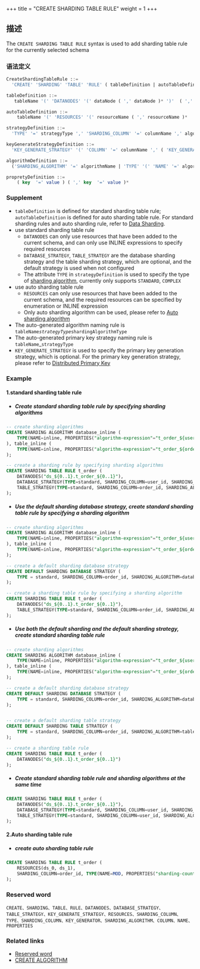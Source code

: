 +++
title = "CREATE SHARDING TABLE RULE"
weight = 1
+++

## 描述

The `CREATE SHARDING TABLE RULE` syntax is used to add sharding table rule for the currently selected schema

### 语法定义

```SQL
CreateShardingTableRule ::=
  'CREATE' 'SHARDING' 'TABLE' 'RULE' ( tableDefinition | autoTableDefinition ) ( ',' ( tableDefinition | autoTableDefinition ) )*

tableDefinition ::= 
   tableName '(' 'DATANODES' '(' dataNode ( ',' dataNode )* ')'  ( ','  'DATABASE_STRATEGY' '(' strategyDefinition ')' )?  ( ','  'TABLE_STRATEGY' '(' strategyDefinition ')' )?  ( ','  'KEY_GENERATE_STRATEGY' '(' keyGenerateStrategyDefinition ')' )? ')'

autoTableDefinition ::=
    tableName '(' 'RESOURCES' '(' resourceName ( ',' resourceName )*  ')' ',' 'SHARDING_COLUMN' '=' columnName ',' algorithmDefinition ( ','  'KEY_GENERATE_STRATEGY' '(' keyGenerateStrategyDefinition ')' )?')'

strategyDefinition ::=
  'TYPE' '=' strategyType ',' 'SHARDING_COLUMN' '=' columnName ',' algorithmDefinition

keyGenerateStrategyDefinition ::= 
  'KEY_GENERATE_STRATEGY' '(' 'COLUMN' '=' columnName ',' ( 'KEY_GENERATOR' '=' algorihtmName | algorithmDefinition ) ')' 

algorithmDefinition ::=
  ('SHARDING_ALGORITHM' '=' algorithmName | 'TYPE' '(' 'NAME' '=' algorithmType ( ',' 'PROPERTIES'  '(' propretyDefinition  ')' )?')'  )

propretyDefinition ::=
    ( key  '=' value ) ( ',' key  '=' value )* 
```

### Supplement

- `tableDefinition` is defined for standard sharding table rule; `autoTableDefinition` is defined for auto sharding table rule. For standard sharding rules and auto sharding rule, refer to [Data Sharding](en/user-manual/shardingsphere-jdbc/yaml-config/rules/sharding/).
- use standard sharding table rule
  - `DATANODES` can only use resources that have been added to the current schema, and can only use INLINE expressions to specify required resources    
  - `DATABASE_STRATEGY`, `TABLE_STRATEGY` are the database sharding strategy and the table sharding strategy, which are optional, and the default strategy is used when not configured  
  - The attribute `TYPE` in `strategyDefinition` is used to specify the type of [sharding algorithm](/en/features/sharding/concept/sharding/#user-defined-sharding-algorithm), currently only supports `STANDARD`, `COMPLEX`
- use auto sharding table rule
    - `RESOURCES` can only use resources that have been added to the current schema, and the required resources can be specified by enumeration or INLINE expression
    - Only auto sharding algorithm can be used, please refer to [Auto sharding algorithm](/en/user-manual/shardingsphere-jdbc/builtin-algorithm/sharding/#auto-sharding-algorithm)    
- The auto-generated algorithm naming rule is `tableName`_`strategyType`_`shardingAlgorithmType`
- The auto-generated primary key strategy naming rule is `tableName`_`strategyType`
- `KEY_GENERATE_STRATEGY` is used to specify the primary key generation strategy, which is optional. For the primary key generation strategy, please refer to [Distributed Primary Key](/en/user-manual/shardingsphere-jdbc/builtin-algorithm/keygen/)

### Example

#### 1.standard sharding table rule

- ##### Create standard sharding table rule by specifying sharding algorithms

```SQL
-- create sharding algorithms
CREATE SHARDING ALGORITHM database_inline (
    TYPE(NAME=inline, PROPERTIES("algorithm-expression"="t_order_${user_id % 2}"))
), table_inline (
    TYPE(NAME=inline, PROPERTIES("algorithm-expression"="t_order_${order_id % 2}"))
); 

-- create a sharding rule by specifying sharding algorithms
CREATE SHARDING TABLE RULE t_order (
    DATANODES("ds_${0..1}.t_order_${0..1}"),
    DATABASE_STRATEGY(TYPE=standard, SHARDING_COLUMN=user_id, SHARDING_ALGORITHM=database_inline),
    TABLE_STRATEGY(TYPE=standard, SHARDING_COLUMN=order_id, SHARDING_ALGORITHM=table_inline)
);
```

- ##### Use the default sharding database strategy, create standard sharding table rule by specifying a sharding algorithm
```SQL
-- create sharding algorithms
CREATE SHARDING ALGORITHM database_inline (
    TYPE(NAME=inline, PROPERTIES("algorithm-expression"="t_order_${user_id % 2}"))
), table_inline (
    TYPE(NAME=inline, PROPERTIES("algorithm-expression"="t_order_${order_id % 2}"))
); 

-- create a default sharding database strategy
CREATE DEFAULT SHARDING DATABASE STRATEGY (
    TYPE = standard, SHARDING_COLUMN=order_id, SHARDING_ALGORITHM=database_inline
);

-- create a sharding table rule by specifying a sharding algorithm
CREATE SHARDING TABLE RULE t_order (
    DATANODES("ds_${0..1}.t_order_${0..1}"),
    TABLE_STRATEGY(TYPE=standard, SHARDING_COLUMN=order_id, SHARDING_ALGORITHM=table_inline)
);
```

- ##### Use both the default sharding and the default sharding strategy, create standard sharding table rule

```SQL
-- create sharding algorithms
CREATE SHARDING ALGORITHM database_inline (
    TYPE(NAME=inline, PROPERTIES("algorithm-expression"="t_order_${user_id % 2}"))
), table_inline (
    TYPE(NAME=inline, PROPERTIES("algorithm-expression"="t_order_${order_id % 2}"))
); 

-- create a default sharding database strategy
CREATE DEFAULT SHARDING DATABASE STRATEGY (
    TYPE = standard, SHARDING_COLUMN=order_id, SHARDING_ALGORITHM=database_inline
);


-- create a default sharding table strategy
CREATE DEFAULT SHARDING TABLE STRATEGY (
    TYPE = standard, SHARDING_COLUMN=order_id, SHARDING_ALGORITHM=table_inline
);

-- create a sharding table rule 
CREATE SHARDING TABLE RULE t_order (
    DATANODES("ds_${0..1}.t_order_${0..1}")
);
```

- ##### Create standard sharding table rule and sharding algorithms at the same time

```SQL
CREATE SHARDING TABLE RULE t_order (
    DATANODES("ds_${0..1}.t_order_${0..1}"),
    DATABASE_STRATEGY(TYPE=standard, SHARDING_COLUMN=user_id, SHARDING_ALGORITHM(TYPE(NAME=inline, PROPERTIES("algorithm-expression"="ds_${user_id % 2}")))),
    TABLE_STRATEGY(TYPE=standard, SHARDING_COLUMN=user_id, SHARDING_ALGORITHM(TYPE(NAME=inline, PROPERTIES("algorithm-expression"="ds_${order_id % 2}"))))
);
```

#### 2.Auto sharding table rule
- ##### create auto sharding table rule
```SQL
CREATE SHARDING TABLE RULE t_order (
    RESOURCES(ds_0, ds_1),
    SHARDING_COLUMN=order_id, TYPE(NAME=MOD, PROPERTIES("sharding-count"=4))
);
```

### Reserved word

    CREATE、SHARDING、TABLE、RULE、DATANODES、DATABASE_STRATEGY、TABLE_STRATEGY、KEY_GENERATE_STRATEGY、RESOURCES、SHARDING_COLUMN、TYPE、SHARDING_COLUMN、KEY_GENERATOR、SHARDING_ALGORITHM、COLUMN、NAME、PROPERTIES

### Related links
- [Reserved word](/en/reference/distsql/syntax/reserved-word/)
- [CREATE ALGORITHM](/en/reference/distsql/syntax/rdl/rule-definition/create-algorithm/)
